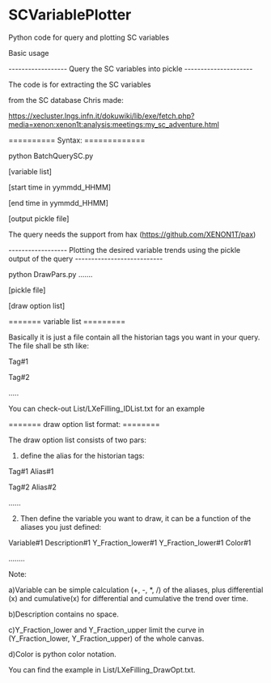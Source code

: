 # SCVariablePlotter
Python code for query and plotting SC variables

Basic usage

------------------ Query the SC variables into pickle ---------------------

The code is for extracting the SC variables

from the SC database Chris made:

https://xecluster.lngs.infn.it/dokuwiki/lib/exe/fetch.php?media=xenon:xenon1t:analysis:meetings:my_sc_adventure.html

========== Syntax: =============

python BatchQuerySC.py 

[variable list]

[start time in yymmdd_HHMM]

[end time in yymmdd_HHMM]

[output pickle file]



The query needs the support from hax (https://github.com/XENON1T/pax)

------------------ Plotting the desired variable trends using the pickle output of the query ---------------------------

python DrawPars.py .......

[pickle file]

[draw option list]

======= variable list =========

Basically it is just a file contain all the historian tags you want in your query. The file shall be sth like:

Tag#1

Tag#2

.....

You can check-out List/LXeFilling_IDList.txt for an example

======= draw option list format: ========

The draw option list consists of two pars:

1) define the alias for the historian tags:

Tag#1        Alias#1

Tag#2        Alias#2

......

2) Then define the variable you want to draw, it can be a function of the aliases you just defined:

Variable#1         Description#1          Y_Fraction_lower#1            Y_Fraction_lower#1          Color#1

........

Note:

a)Variable can be simple calculation (+, -, *, /) of the aliases, plus differential (x) and cumulative(x) for differential and cumulative the trend over time.

b)Description contains no space.
     
c)Y_Fraction_lower and Y_Fraction_upper limit the curve in (Y_Fraction_lower, Y_Fraction_upper) of the whole canvas.
     
d)Color is python color notation.


You can find the example in List/LXeFilling_DrawOpt.txt.



